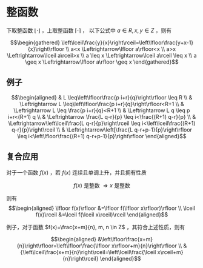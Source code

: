 # 整函数


下取整函数 $\lfloor\cdot\rfloor$ ，上取整函数 $\lceil\cdot\rceil$ ， 以下公式中 $a \in R, x, y \in Z$ ，则有

$$\begin{gathered}
\left\lceil\frac{y}{x}\right\rceil=\left\lfloor\frac{y+x-1}{x}\right\rfloor \\
a<x \Leftrightarrow\lfloor a\rfloor<x \\
a>x \Leftrightarrow\lceil a\rceil>x \\
a \leq x \Leftrightarrow\lceil a\rceil \leq x \\
a \geq x \Leftrightarrow\lfloor a\rfloor \geq x
\end{gathered}$$

## 例子
$$\begin{aligned}
& L \leq\left\lfloor\frac{p i+r}{q}\right\rfloor \leq R \\
& \Leftrightarrow L \leq\left\lfloor\frac{p i+r}{q}\right\rfloor<R+1 \\
& \Leftrightarrow L \leq \frac{p i+r}{q}<R+1 \\
& \Leftrightarrow L q \leq p i+r<(R+1) q \\
& \Leftrightarrow \frac{L q-r}{p} \leq i<\frac{(R+1) q-r}{p} \\
& \Leftrightarrow\left\lceil\frac{L q-r}{p}\right\rceil \leq i<\left\lceil\frac{(R+1) q-r}{p}\right\rceil \\
& \Leftrightarrow\left[\frac{L q-r+p-1}{p}\right\rfloor \leq i<\left\lfloor\frac{(R+1) q-r+p-1}{p}\right\rfloor
\end{aligned}$$


## 复合应用

对于一个函数 $f(x)$ ，若 $f(x)$ 连续且单调上升，并且拥有性质

$$f(x) \text { 是整数 } \Rightarrow x \text { 是整数 }$$

则有
$$\begin{aligned}
\lfloor f(x)\rfloor &=\lfloor f(\lfloor x\rfloor)\rfloor \\
\lceil f(x)\rceil &=\lceil f(\lceil x\rceil)\rceil
\end{aligned}$$

例子，对于函数 $f(x)=\frac{x+m}{n}, m, n \in Z$ ，其符合上述性质，则有

$$\begin{aligned}
&\left\lfloor\frac{x+m}{n}\right\rfloor=\left\lfloor\frac{\lfloor x\rfloor+m}{n}\right\rfloor \\
&{\left\lceil\frac{x+m}{n}\right\rceil=\left\lceil\frac{\lceil x\rceil+m}{n}\right\rceil}
\end{aligned}$$